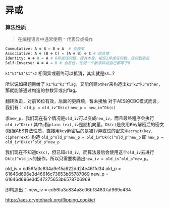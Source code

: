 # 异或


### 算法性质

> 在编程语言中通常使用 `^` 代表异或操作

```python
Commutative: A ⊕ B = B ⊕ A  # 交换率
Associative: A ⊕ (B ⊕ C) = (A ⊕ B) ⊕ C # 结合律  
Identity: A ⊕ 0 = A # 0异或任何数，得其本身。相反1异或任何数，任何数取反
Self-Inverse: A ⊕ A = 0 # 自反性，任何一个数字异或自己都等于0

```


`k1^k2^k3^k1^k2` 相同异或最终可以抵消，其实就是`k3`...?

所以说如果题目给了
`k1^k2^k3^flag`，又能创建`other`来构造出`k1^k2^k3^other`，那就能够通过构造的参数异或出flag。

翻转攻击，对前16位有效，后面的更麻烦，暂未接触
对于AES的CBC模式而言，我们有：
`old_p = old_iv^Dk(c)`
`new_p = new_iv^Dk(c)`

求`new_p`，我们现在有个情况是`old_iv`可以变成`new_iv`，而且最终程序会执行`old_iv^Dk(c)`
其中`p`指`plain text`, `iv`是随机向量，`Dk(c)`是使用Key解密后的密文(根据AES算法性质，直接用key解密后的是被`IV`异或过的密文)`Decrypt(key, cipherText)`
构造
`old_p^old_p^new_p = old_iv^Dk(c)^old_p^new_p`
即
`new_p = old_iv^Dk(c)^old_p^new_p`

我们现在不知道`Dk(c)`，但已知`old_iv`，而算法最后会使用这个`old_iv`去进行`Dk(c)^old_iv`的操作，所以只需要构造出`new_iv = old_iv^old_p^new_p`。

old_iv = cd56fa3c834a9e15a622dd24e461fd34
old_p = 61646d696e3d46616c73653b65787069
new_p = 61646d696e3d547275653b6578706969

即构造出：
new_iv = cd56fa3c834a8c06bf34837af969e434

https://aes.cryptohack.org/flipping_cookie/